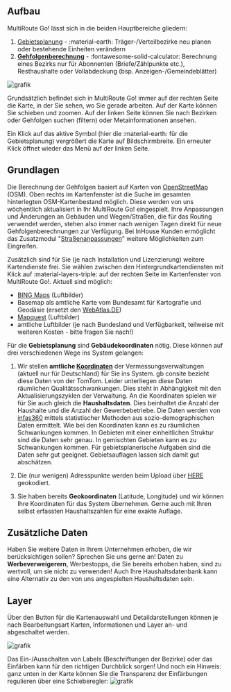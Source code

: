
## Aufbau 

MultiRoute Go! lässt sich in die beiden Hauptbereiche gliedern:

1. [Gebietsplanung](../gebietsplanung) - :material-earth: Träger-/Verteilbezirke neu planen oder bestehende Einheiten verändern
2.  **[Gehfolgenberechnung](../gehfolgen)** - :fontawesome-solid-calculator: Berechnung eines Bezirks nur für Abonnenten (Briefe/Zählpunkte etc.), Resthaushalte oder Vollabdeckung (bsp. Anzeigen-/Gemeindeblätter)

![grafik](https://user-images.githubusercontent.com/99329016/158179701-085bf8a2-27f9-46cc-8b4b-60d599353bc9.png "Menüpunkte Gebietsplanung und Gehfolgenberechnung")

Grundsätzlich befindet sich in MultiRoute Go! immer auf der rechten Seite die Karte, in der Sie sehen, wo Sie gerade arbeiten. Auf der Karte können Sie schieben und zoomen. Auf der linken Seite können Sie nach Bezirken oder Gehfolgen suchen (filtern) oder Metainformationen ansehen. 

Ein Klick auf das aktive Symbol (hier die :material-earth: für die Gebietsplanung) vergrößert die Karte auf Bildschirmbreite. Ein erneuter Klick öffnet wieder das Menü auf der linken Seite.


## Grundlagen

Die Berechnung der Gehfolgen basiert auf Karten von [OpenStreetMap](https://www.openstreetmap.org) (OSM). Oben rechts im Kartenfenster ist die Suche im gesamten hinterlegten OSM-Kartenbestand möglich. Diese werden von uns wöchentlich aktualisiert in Ihr MultiRoute Go! eingespielt. Ihre Anpassungen und Änderungen an Gebäuden und Wegen/Straßen, die für das Routing verwendet werden, stehen also immer nach wenigen Tagen direkt für neue Gehfolgenberechnungen zur Verfügung. Bei InHouse Kunden ermöglicht  das  Zusatzmodul "[Straßenanpassungen](../zusatzmodule/#straenanpassungen)" weitere Möglichkeiten zum Eingreifen.

Zusätzlich sind für Sie (je nach Installation und Lizenzierung) weitere Kartendienste frei. Sie wählen zwischen den Hintergrundkartendiensten mit Klick auf :material-layers-triple: auf der rechten Seite im Kartenfenster von MultiRoute Go!. Aktuell sind möglich:

* [BING Maps](https://www.bing.com/maps) (Luftbilder)
* Basemap als amtliche Karte vom Bundesamt für Kartografie und Geodäsie (ersetzt den [WebAtlas.DE](https://gdz.bkg.bund.de/))
* [Mapquest](https://www.mapquest.com/) (Luftbilder)
* amtliche Luftbilder (je nach Bundesland und Verfügbarkeit, teilweise mit weiteren Kosten - bitte fragen Sie nach!)

Für die **Gebietsplanung** sind **Gebäudekoordinaten** nötig. Diese können auf drei verschiedenen Wege ins System gelangen:

1. Wir stellen **amtliche [Koordinaten](../MultiRoute-Go/definitionen/#hauszugangsdistanz-hzd)** der Vermessungsverwaltungen (aktuell nur für Deutschland) für Sie ins System. gb consite bezieht diese Daten von der TomTom. Leider unterliegen diese Daten räumlichen Qualitätsschwankungen. Dies steht in Abhängigkeit mit den Aktualisierungszyklen der Verwaltung. 
An die Koordinaten spielen wir für Sie auch gleich die **Haushaltsdaten**. Dies beinhaltet die Anzahl der Haushalte und die Anzahl der Gewerbebetriebe. Die Daten werden von [infas360](https://www.infas360.de/) mittels statistischer Methoden aus sozio-demographischen Daten ermittelt. Wie bei den Koordinaten kann es zu räumlichen Schwankungen kommen. In Gebieten mit einer einheitlichen Struktur sind die Daten sehr genau. In gemischten Gebieten kann es zu Schwankungen kommen. Für gebietsplanerische Aufgaben sind die Daten sehr gut geeignet. Gebietsauflagen lassen sich damit gut abschätzen. 

2. Die (nur wenigen) Adresspunkte werden beim Upload über [HERE](https://wego.here.com/) geokodiert.

3. Sie haben bereits **Geokoordinaten** (Latitude, Longitude) und wir können Ihre Koordinaten für das System übernehmen. Gerne auch mit Ihren selbst erfassten Haushaltszahlen für eine exakte Auflage.

## Zusätzliche Daten

Haben Sie weitere Daten in Ihrem Unternehmen erhoben, die wir berücksichtigen sollen? Sprechen Sie uns gerne an! Daten zu **Werbeverweigerern**, Werbestopps, die Sie bereits erhoben haben, sind zu wertvoll, um sie nicht zu verwenden! Auch Ihre Haushaltsdatenbank kann eine Alternativ zu den von uns angespielten Haushaltsdaten sein. 


## Layer
Über den Button für die Kartenauswahl und Detaildarstellungen können je nach Bearbeitungsart Karten, Informationen und Layer an- und abgeschaltet werden.

![grafik](https://user-images.githubusercontent.com/99329016/168080007-641d080d-4572-4395-bb77-d30cb7c403b9.png)

Das Ein-/Ausschalten von Labels (Beschriftungen der Bezirke) oder das Einfärben kann für den richtigen Durchblick sorgen! Und noch ein Hinweis: ganz unten in der Karte können Sie die Transparenz der Einfärbungen regulieren über eine Schieberegler:
![grafik](https://user-images.githubusercontent.com/99329016/168080224-0fd8ed04-ad2a-4e03-a149-9ea02038412c.png)



